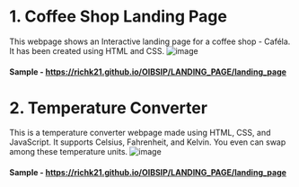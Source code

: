 # 1. Coffee Shop Landing Page
This webpage shows an Interactive landing page for a coffee shop - Caféla. It has been created using HTML and CSS.
![image](https://github.com/richk21/OIBSIP/assets/64418209/8e7ce9aa-dda9-415a-bdf6-a1c6fdc84e2c)

#### Sample - https://richk21.github.io/OIBSIP/LANDING_PAGE/landing_page

# 2. Temperature Converter
This is a temperature converter webpage made using HTML, CSS, and JavaScript. It supports Celsius, Fahrenheit, and Kelvin. You even can swap among these temperature units.
![image](https://github.com/richk21/OIBSIP/assets/64418209/0f5b0c11-5a97-4b3d-b8b1-25690b245048)

#### Sample - https://richk21.github.io/OIBSIP/LANDING_PAGE/landing_page
